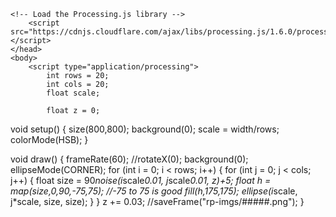<html>
	<head>
		<title>My Sketch</title>
    
    <!-- Load the Processing.js library -->
		<script src="https://cdnjs.cloudflare.com/ajax/libs/processing.js/1.6.0/processing.min.js"></script>
	</head>
	<body>
		<script type="application/processing">
			int rows = 20;
			int cols = 20;
			float scale;

			float z = 0;

void setup() {
  size(800,800);
  background(0);
  scale = width/rows;
  colorMode(HSB);
}

void draw() {
  frameRate(60);
  //rotateX(0);
  background(0);
  ellipseMode(CORNER);
  for (int i = 0; i < rows; i++) {
    for (int j = 0; j < cols; j++) {
      float size = 90*noise(i*scale*0.01, j*scale*0.01, z)+5;
      float h = map(size,0,90,-75,75); //-75 to 75 is good
      fill(h,175,175);
      ellipse(i*scale, j*scale, size, size);
    }
  }
  z += 0.03;
  //saveFrame("rp-imgs/#####.png");
}
		</script>
		<canvas> </canvas>
	</body>
</html>

